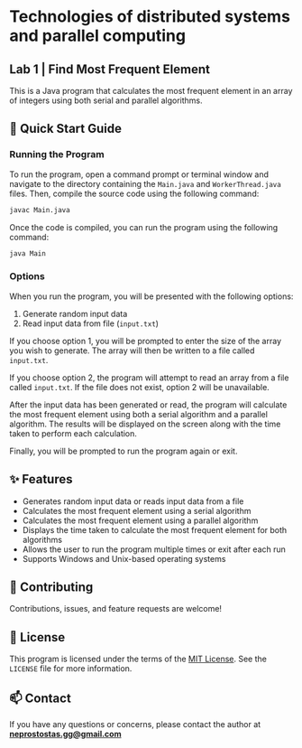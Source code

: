 # Technologies of distributed systems and parallel computing

## Lab 1 | Find Most Frequent Element

This is a Java program that calculates the most frequent element in an array of integers using both serial and parallel algorithms.

## 🚀 Quick Start Guide

### Running the Program

To run the program, open a command prompt or terminal window and navigate to the directory containing the `Main.java` and `WorkerThread.java` files. Then, compile the source code using the following command:

```bash
javac Main.java
```

Once the code is compiled, you can run the program using the following command:

```bash
java Main
```

### Options

When you run the program, you will be presented with the following options:

1. Generate random input data
2. Read input data from file (`input.txt`)

If you choose option 1, you will be prompted to enter the size of the array you wish to generate. The array will then be written to a file called `input.txt`.

If you choose option 2, the program will attempt to read an array from a file called `input.txt`. If the file does not exist, option 2 will be unavailable.

After the input data has been generated or read, the program will calculate the most frequent element using both a serial algorithm and a parallel algorithm. The results will be displayed on the screen along with the time taken to perform each calculation.

Finally, you will be prompted to run the program again or exit.


## ✨ Features

- Generates random input data or reads input data from a file
- Calculates the most frequent element using a serial algorithm
- Calculates the most frequent element using a parallel algorithm
- Displays the time taken to calculate the most frequent element for both algorithms
- Allows the user to run the program multiple times or exit after each run
- Supports Windows and Unix-based operating systems

## 🤝 Contributing

Contributions, issues, and feature requests are welcome!

## 📝 License

This program is licensed under the terms of the [MIT License](https://opensource.org/licenses/MIT). See the `LICENSE` file for more information.

<!-- CONTACT -->

## 📫 Contact

If you have any questions or concerns, please contact the author at **neprostostas.gg@gmail.com**